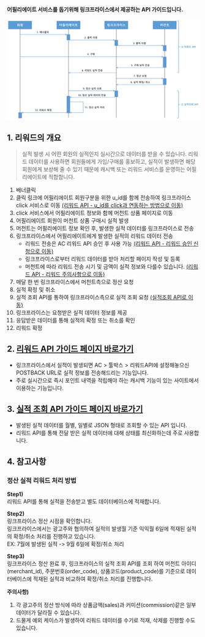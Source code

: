 #### 어필리에이트 서비스를 돕기위해 링크프라이스에서 제공하는 API 가이드입니다.

![](https://raw.githubusercontent.com/linkprice/AffiliateSetup/edit_request_231211/reward_diagram.jpg)

## 1. 리워드의 개요
> 실적 발생 시 어떤 회원의 실적인지 실시간으로 데이터를 받을 수 있습니다.
> 리워드 데이터를 사용하면 회원들에게 가입/구매를 홍보하고, 실적이 발생하면 해당 회원에게 보상해 줄 수 있기 때문에 캐시백 또는 리워드 서비스를 운영하는 어필리에이트에 적합합니다.

1. 배너클릭
2. 클릭 링크에 어필리에이트 회원구분을 위한 u_id를 함께 전송하여 링크프라이스 click 서비스로 이동 [(리워드 API - u_id를 click과 연동하는 방법으로 이동)](https://github.com/linkprice/AffiliateSetup/blob/edit_request_231211/docs/%EB%A6%AC%EC%9B%8C%EB%93%9C_%EC%98%A4%ED%94%88_API.md#uid)
3. click 서비스에서 어필리에이트 정보와 함께 머천트 상품 페이지로 이동
4. 어필리에이트 회원이 머천트 상품 구매시 실적 발생
5. 머천트는 어필리에이트 정보 확인 후, 발생한 실적 데이터를 링크프라이스로 전송
6. 링크프라이스에서 어필리에이트에게 발생한 실적의 리워드 데이터 전송
    * 리워드 전송은 AC 리워드 API 승인 후 사용 가능 [(리워드 API - 리워드 승인 신청으로 이동)](https://github.com/linkprice/AffiliateSetup/blob/edit_request_231211/docs/%EB%A6%AC%EC%9B%8C%EB%93%9C_%EC%98%A4%ED%94%88_API.md#rewardJoin)
    * 링크프라이스로부터 리워드 데이터를 받아 처리할 페이지 작성 및 등록
    * 머천트에 따라 리워드 전송 시기 및 금액이 실적 정보와 다를수 있습니다. [(리워드 API - 리워드 주의사항으로 이동)](https://github.com/linkprice/AffiliateSetup/blob/edit_request_231211/docs/%EB%A6%AC%EC%9B%8C%EB%93%9C_%EC%98%A4%ED%94%88_API.md#warning)
7. 매달 한 번 링크프라이스에서 머천트측으로 정산 요청
8. 실적 확정 및 취소
9. 실적 조회 API를 통하여 링크프라이스측으로 실적 조회 요청 [(실적조회 API로 이동)](https://github.com/linkprice/AffiliateSetup/blob/master/docs/%EC%8B%A4%EC%A0%81_%EC%A1%B0%ED%9A%8C_%EC%98%A4%ED%94%88_API_v1.6.md)
10. 링크프라이스는 요청받은 실적 데이터 정보를 제공
11. 응답받은 데이터를 통해 실적의 확정 또는 취소를 확인
12. 리워드 확정

## 2. [리워드 API 가이드 페이지 바로가기](https://github.com/linkprice/AffiliateSetup/blob/master/docs/%EB%A6%AC%EC%9B%8C%EB%93%9C_%EC%98%A4%ED%94%88_API.md)

* 링크프라이스에서 실적이 발생되면 AC > 툴박스 > 리워드API에 설정해놓으신 POSTBACK URL로 실적 정보를 전송해드리는 기능입니다.
* 주로 실시간으로 즉시 포인트 내역을 적립해야 하는 캐시백 기능이 있는 사이트에서 이용하는 기능입니다.



## 3. [실적 조회 API 가이드 페이지 바로가기](https://github.com/linkprice/AffiliateSetup/blob/master/docs/%EC%8B%A4%EC%A0%81_%EC%A1%B0%ED%9A%8C_%EC%98%A4%ED%94%88_API_v1.6.md)

* 발생된 실적 데이터를 월별, 일별로 JSON 형태로 조회할 수 있는 API 입니다.
* 리워드 API를 통해 전달 받은 실적 데이터에 대해 상태를 최신화하는데 주로 사용합니다.



## 4. 참고사항

### 정산 실적 리워드 처리 방법
**Step1)**  
리워드 API를 통해 실적을 전송받고 별도 데이터베이스에 적재합니다.

**Step2)**  
링크프라이스 정산 시점을 확인합니다.  
링크프라이스에서는 광고주와 협의하여 실적의 발생월 기준 익익월 6일에 적재된 실적의 확정/취소 처리를 진행하고 있습니다.  
EX: 7월에 발생된 실적 -> 9월 6일에 확정/취소 처리

**Step3)**  
링크프라이스 정산 완료 후, 링크프라이스의 실적 조회 API를 조회 하여 머천트 아이디(merchant_id), 주문번호(order_code), 상품코드(product_code)를 기준으로
데이터베이스에 적재된 실적과 비교하여 확정/취소 처리를 진행합니다.

**주의사항)**
1. 각 광고주의 정산 방식에 따라 상품금액(sales)과 커미션(commission)같은 일부 데이터가 달라질 수 있습니다.
2. 드물게 예외 케이스가 발생하여 리워드 데이터를 수기로 적재, 삭제를 진행할 수도 있습니다.
